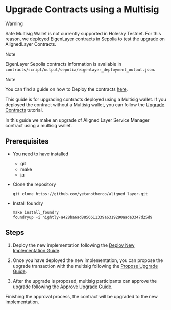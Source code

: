 # Upgrade Contracts using a Multisig

> [!WARNING]  
> Safe Multisig Wallet is not currently supported in Holesky Testnet.
> For this reason, we deployed EigenLayer contracts in Sepolia to test the upgrade on AlignedLayer Contracts.

> [!NOTE]
> EigenLayer Sepolia contracts information is available in `contracts/script/output/sepolia/eigenlayer_deployment_output.json`.

> [!NOTE]
> You can find a guide on how to Deploy the contracts [here](./2_deploy_contracts.md).


This guide is for upgrading contracts deployed using a Multisig wallet. If you deployed the contract without a Multisig wallet, you can follow the [Upgrade Contracts](./3_a_upgrade_contracts.md) tutorial.

In this guide we make an upgrade of Aligned Layer Service Manager contract using a multisig wallet.

## Prerequisites

- You need to have installed
  - git
  - make 
  - [jq](https://jqlang.github.io/jq/download/)

- Clone the repository

   ```
   git clone https://github.com/yetanotherco/aligned_layer.git
   ```

- Install foundry

    ```shell
    make install_foundry
    foundryup -i nightly-a428ba6ad8856611339a6319290aade3347d25d9
    ```

## Steps

1. Deploy the new implementation following the [Deploy New Implementation Guide](./3_b_1_deploy_new_impl.md).

2. Once you have deployed the new implementation, you can propose the upgrade transaction with the multisig following the [Propose Upgrade Guide](./3_b_2_propose_upgrade.md).

3. After the upgrade is proposed, multisig participants can approve the upgrade following the [Approve Upgrade Guide](./3_b_3_approve_upgrade.md).

Finishing the approval process, the contract will be upgraded to the new implementation.

